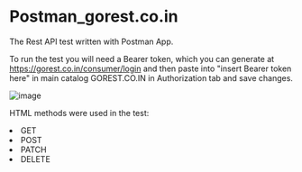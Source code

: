 # Postman_gorest.co.in
The Rest API test written with Postman App.

To run the test you will need a Bearer token, which you can generate at https://gorest.co.in/consumer/login and then paste into "insert Bearer token here" in main catalog GOREST.CO.IN in Authorization tab and save changes.

![image](https://user-images.githubusercontent.com/95912851/161243230-e8c09646-0eb9-46ad-8c59-018e31935344.png)

HTML methods were used in the test:

<li>GET</li>
<li>POST</li>
<li>PATCH</li>
<li>DELETE</li>
